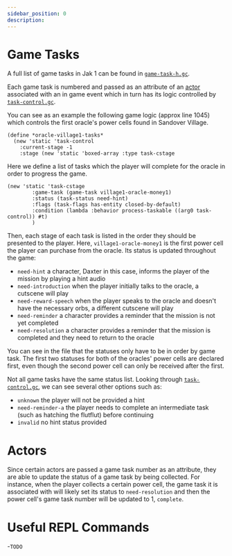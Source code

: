 ```yaml
---
sidebar_position: 0
description:
---
```


# Game Tasks

A full list of game tasks in Jak 1 can be found in 
<u>[`game-task-h.gc`](https://github.com/open-goal/jak-project/blob/master/goal_src/jak1/engine/game/task/game-task-h.gc)</u>.

Each game task is numbered and passed as an attribute of an <u>[actor]()</u> associated with an in game event which in turn has its logic controlled by 
<u>[`task-control.gc`](https://github.com/open-goal/jak-project/blob/master/goal_src/jak1/engine/game/task/task-control.gc)</u>.

You can see as an example the following game logic (approx line 1045) which controls the first oracle's power cells found in Sandover Village.

```
(define *oracle-village1-tasks*
  (new 'static 'task-control
    :current-stage -1
    :stage (new 'static 'boxed-array :type task-cstage
```

Here we define a list of tasks which the player will complete for the oracle in order to progress the game.

```
(new 'static 'task-cstage
        :game-task (game-task village1-oracle-money1)
        :status (task-status need-hint)
        :flags (task-flags has-entity closed-by-default)
        :condition (lambda :behavior process-taskable ((arg0 task-control)) #t)
        )
```

Then, each stage of each task is listed in the order they should be presented to the player. Here, `village1-oracle-money1` is the first power cell the player
can purchase from the oracle. Its status is updated throughout the game:

- `need-hint` a character, Daxter in this case, informs the player of the mission by playing a hint audio
- `need-introduction` when the player initially talks to the oracle, a cutscene will play
- `need-reward-speech` when the player speaks to the oracle and doesn't have the necessary orbs, a different cutscene will play
- `need-reminder` a character provides a reminder that the mission is not yet completed
- `need-resolution` a character provides a reminder that the mission is completed and they need to return to the oracle

You can see in the file that the statuses only have to be in order by game task. The first two statuses for both of the oracles' power cells are declared
first, even though the second power cell can only be received after the first.

Not all game tasks have the same status list. Looking through 
<u>[`task-control.gc`](https://github.com/open-goal/jak-project/blob/master/goal_src/jak1/engine/game/task/task-control.gc)</u>,
we can see several other options such as:

- `unknown` the player will not be provided a hint
- `need-reminder-a` the player needs to complete an intermediate task (such as hatching the flutflut) before continuing
- `invalid` no hint status provided

# Actors

Since certain actors are passed a game task number as an attribute, they are able to update the status of a game task by being collected. For instance, when
the player collects a certain power cell, the game task it is associated with will likely set its status to `need-resolution` and then the power cell's game
task number will be updated to 1, `complete`.

# Useful REPL Commands
-`TODO`
